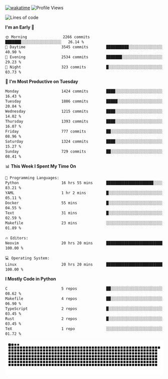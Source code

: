[![wakatime](https://wakatime.com/badge/user/b920b284-3cde-4cd4-b72e-f7f22d050b16.svg)](https://wakatime.com/@b920b284-3cde-4cd4-b72e-f7f22d050b16)
![Profile Views](http://img.shields.io/badge/Profile%20Views-4586-blue)
<!--START_SECTION:waka-->
![Lines of code](https://img.shields.io/badge/From%20Hello%20World%20I%27ve%20Written-6.4%20million%20lines%20of%20code-blue)

**I'm an Early 🐤** 

```text
🌞 Morning                2266 commits        ███████░░░░░░░░░░░░░░░░░░   26.14 % 
🌆 Daytime                3545 commits        ██████████░░░░░░░░░░░░░░░   40.90 % 
🌃 Evening                2534 commits        ███████░░░░░░░░░░░░░░░░░░   29.23 % 
🌙 Night                  323 commits         █░░░░░░░░░░░░░░░░░░░░░░░░   03.73 % 
```
📅 **I'm Most Productive on Tuesday** 

```text
Monday                   1424 commits        ████░░░░░░░░░░░░░░░░░░░░░   16.43 % 
Tuesday                  1806 commits        █████░░░░░░░░░░░░░░░░░░░░   20.84 % 
Wednesday                1215 commits        ████░░░░░░░░░░░░░░░░░░░░░   14.02 % 
Thursday                 1393 commits        ████░░░░░░░░░░░░░░░░░░░░░   16.07 % 
Friday                   777 commits         ██░░░░░░░░░░░░░░░░░░░░░░░   08.96 % 
Saturday                 1324 commits        ████░░░░░░░░░░░░░░░░░░░░░   15.27 % 
Sunday                   729 commits         ██░░░░░░░░░░░░░░░░░░░░░░░   08.41 % 
```


📊 **This Week I Spent My Time On** 

```text
💬 Programming Languages: 
Python                   16 hrs 55 mins      █████████████████████░░░░   83.21 % 
YAML                     1 hr 2 mins         █░░░░░░░░░░░░░░░░░░░░░░░░   05.11 % 
Docker                   55 mins             █░░░░░░░░░░░░░░░░░░░░░░░░   04.55 % 
Text                     31 mins             █░░░░░░░░░░░░░░░░░░░░░░░░   02.59 % 
Makefile                 23 mins             ░░░░░░░░░░░░░░░░░░░░░░░░░   01.89 % 

🔥 Editors: 
Neovim                   20 hrs 20 mins      █████████████████████████   100.00 % 

💻 Operating System: 
Linux                    20 hrs 20 mins      █████████████████████████   100.00 % 
```

**I Mostly Code in Python** 

```text
C                        5 repos             ██░░░░░░░░░░░░░░░░░░░░░░░   08.62 % 
Makefile                 4 repos             ██░░░░░░░░░░░░░░░░░░░░░░░   06.90 % 
TypeScript               2 repos             █░░░░░░░░░░░░░░░░░░░░░░░░   03.45 % 
Rust                     2 repos             █░░░░░░░░░░░░░░░░░░░░░░░░   03.45 % 
TeX                      1 repo              ░░░░░░░░░░░░░░░░░░░░░░░░░   01.72 % 
```




<!--END_SECTION:waka-->
![Snake animation](https://raw.githubusercontent.com/timmypidashev/timmypidashev/main/commits.svg)
